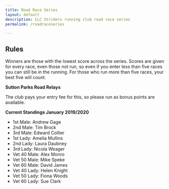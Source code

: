 ```yaml
---
title: Road Race Series
layout: default
description: CLC Striders running club road race series
permalink: /roadraceseries

---
```


## Rules

Winners are those with the lowest score across the series. Scores are given for every race, even those not run, so even if you enter less than five races you can still be in the running. For those who run more than five races, your best five will count.

__Sutton Parks Road Relays__

The club pays your entry fee for this, so please run as bonus points are available.


__Current Standings January 2019/2020__
 
- 1st Male: Andrew Gage
- 2nd Male: Tim Brock
- 3rd Male: Edward Collier
- 1st Lady: Amelia Mullins
- 2nd Lady: Laura Daubney
- 3rd Lady: Nicola Weager
- Vet 40 Male: Alex Monro
- Vet 50 Male: Mike Speke
- Vet 60 Male: David James 
- Vet 40 Lady: Helen Knight
- Vet 50 Lady: Fiona Woods
- Vet 60 Lady: Sue Clark